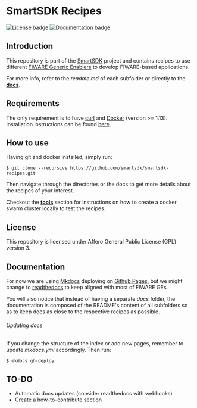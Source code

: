 # SmartSDK Recipes
[![License badge](https://img.shields.io/badge/license-AGPL-blue.svg)](https://opensource.org/licenses/AGPL-3.0)
[![Documentation badge](https://img.shields.io/badge/docs-WIP-yellow.svg)](https://smartsdk.github.io/smartsdk-recipes/)


## Introduction
This repository is part of the [SmartSDK](http://smartsdk.eu/) project and contains recipes to use different [FIWARE Generic Enablers](https://catalogue.fiware.org) to develop FIWARE-based applications.

For more info, refer to the _readme.md_ of each subfolder or directly to the **[docs](https://smartsdk.github.io/smartsdk-recipes/)**.


## Requirements

The only requirement is to have [curl](https://curl.haxx.se/) and [Docker](https://docs.docker.com) (version >= 1.13).
Installation instructions can be found [here](https://docs.docker.com/engine/installation/).


## How to use

Having git and docker installed, simply run:

    $ git clone --recursive https://github.com/smartsdk/smartsdk-recipes.git

Then navigate through the directories or the docs to get more details about the recipes of your interest.

Checkout the **[tools](https://github.com/smartsdk/smartsdk-recipes/tree/master/recipes/tools)** section for instructions on how to create a docker swarm cluster locally to test the recipes.


## License

This repository is licensed under Affero General Public License (GPL) version 3.


## Documentation

For now we are using [Mkdocs](http://www.mkdocs.org) deploying on [Github Pages](https://pages.github.com), but we might change to [readthedocs](https://readthedocs.org) to keep aligned with most of FIWARE GEs.

You will also notice that instead of having a separate _docs_ folder, the documentation is composed of the README's content of all subfolders so as to keep docs as close to the respective recipes as possible.


###### Updating docs
If you change the structure of the index or add new pages, remember to update _mkdocs.yml_ accordingly.
Then run:

    $ mkdocs gh-deploy


## TO-DO
- Automatic docs updates (consider readthedocs with webhooks)
- Create a how-to-contribute section
